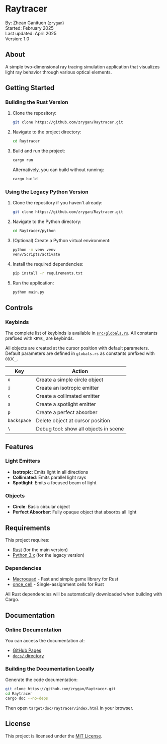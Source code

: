 # Raytracer

By: Zhean Ganituen (`zrygan`)  
Started: February 2025  
Last updated: April 2025  
Version: 1.0

## About

A simple two-dimensional ray tracing simulation application that visualizes light ray behavior through various optical elements.

## Getting Started

### Building the Rust Version

1. Clone the repository:
   ```bash
   git clone https://github.com/zrygan/Raytracer.git
   ```

2. Navigate to the project directory:
   ```bash
   cd Raytracer
   ```

3. Build and run the project:
   ```bash
   cargo run
   ```

   Alternatively, you can build without running:
   ```bash
   cargo build
   ```

### Using the Legacy Python Version

1. Clone the repository if you haven't already:
   ```bash
   git clone https://github.com/zrygan/Raytracer.git
   ```

2. Navigate to the Python directory:
   ```bash
   cd Raytracer/python
   ```

3. (Optional) Create a Python virtual environment:
   ```bash
   python -m venv venv
   venv/Scripts/activate
   ```

4. Install the required dependencies:
   ```bash
   pip install -r requirements.txt
   ```

5. Run the application:
   ```bash
   python main.py
   ```

## Controls

### Keybinds

The complete list of keybinds is available in [`src/globals.rs`](src/globals.rs). All constants prefixed with `KEYB_` are keybinds.

All objects are created at the cursor position with default parameters. Default parameters are defined in `globals.rs` as constants prefixed with `OBJC_`.

| Key | Action |
|-----|--------|
| `o` | Create a simple circle object |
| `i` | Create an isotropic emitter |
| `c` | Create a collimated emitter |
| `s` | Create a spotlight emitter |
| `p` | Create a perfect absorber |
| `backspace` | Delete object at cursor position |
| `\` | Debug tool: show all objects in scene |

## Features

### Light Emitters
- **Isotropic**: Emits light in all directions
- **Collimated**: Emits parallel light rays
- **Spotlight**: Emits a focused beam of light

### Objects
- **Circle**: Basic circular object
- **Perfect Absorber**: Fully opaque object that absorbs all light

## Requirements

This project requires:
- [Rust](https://www.rust-lang.org/tools/install) (for the main version)
- [Python 3.x](https://www.python.org/downloads/) (for the legacy version)

### Dependencies
- [Macroquad](https://macroquad.rs/) - Fast and simple game library for Rust
- [once_cell](https://docs.rs/once_cell/latest/once_cell/) - Single-assignment cells for Rust

All Rust dependencies will be automatically downloaded when building with Cargo.

## Documentation

### Online Documentation

You can access the documentation at:
- [GitHub Pages](https://zrygan.github.io/Raytracer/)
- [`docs/` directory](https://github.com/zrygan/Raytracer/tree/rust-rewrite/docs)

### Building the Documentation Locally

Generate the code documentation:

```bash
git clone https://github.com/zrygan/Raytracer.git
cd Raytracer
cargo doc --no-deps
```

Then open `target/doc/raytracer/index.html` in your browser.

## License

This project is licensed under the [MIT License](LICENSE).